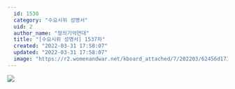 ```yaml
---
  id: 1530
  category: "수요시위 성명서"
  uid: 2
  author_name: "정의기억연대"
  title: "[수요시위 성명서] 1537차"
  created: "2022-03-31 17:58:07"
  updated: "2022-03-31 17:58:07"
  image: "https://r2.womenandwar.net/kboard_attached/7/202203/62456d173359f4565221.jpg"
---
```

![](https://r2.womenandwar.net/kboard_attached/7/202203/62456d173359f4565221.jpg)